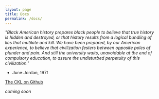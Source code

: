 ```yaml
---
layout: page
title: Docs
permalink: /docs/
---
```


*"Black American history prepares black people to believe that true history is hidden and destroyed, or that history results from a logical bundling of lies that mutilate and kill. We have been prepared, by our American experience, to believe that civilization festers between opposite poles of plunder and pain. And still the university waits, unavoidable  at the end of compulsory education, to assure the undisturbed perpetuity of this civilization."*

- June Jordan, 1971


[The CKL on Github](https://github.com/lxcprojects/ckldocs)



*coming soon*